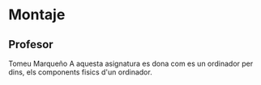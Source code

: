 # Montaje
## Profesor
Tomeu Marqueño
A aquesta asignatura es dona com es un ordinador per dins, els components fisics d'un ordinador.